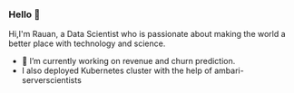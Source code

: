 ### Hello 👋
Hi,I'm Rauan, a Data Scientist who is passionate about making the world a better place with technology and science.

- 🔭 I’m currently working on revenue and churn prediction.
- I also deployed Kubernetes cluster with the help of ambari-serverscientists 

<!--
**ra312/ra312** is a ✨ _special_ ✨ repository because its `README.md` (this file) appears on your GitHub profile.

Here are some ideas to get you started:


- 🌱 I’m currently learning ...
- 👯 I’m looking to collaborate on ...
- 🤔 I’m looking for help with ...
- 💬 Ask me about ...
- 📫 How to reach me: ...
- 😄 Pronouns: ...
- ⚡ Fun fact: ...
-->

